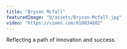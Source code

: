 ```yaml
---
title: "Bryson Mcfall"
featuredImage: "@/assets/Bryson-Mcfall.jpg"
video: "https://vimeo.com/810034802"
---
```

Reflecting a path of innovation and success.
